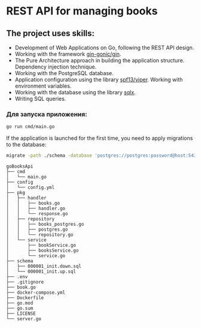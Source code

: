 # REST API for managing books

## The project uses skills:
- Development of Web Applications on Go, following the REST API design.
- Working with the framework <a href="https://github.com/gin-gonic/gin">gin-gonic/gin</a>.
- The Pure Architecture approach in building the application structure. Dependency injection technique.
- Working with the PostgreSQL database.
- Application configuration using the library <a href="https://github.com/spf13/viper">spf13/viper</a>. Working with environment variables.
- Working with the database using the library <a href="https://github.com/jmoiron/sqlx">sqlx</a>.
- Writing SQL queries.

### Для запуска приложения:

```bash
go run cmd/main.go
```

If the application is launched for the first time, you need to apply migrations to the database:
```bash
migrate -path ./schema -database 'postgres://postgres:password@host:5436/postgres?sslmode=disable' up
```

```
goBooksApi
├── cmd
│   └── main.go
├── config
│   └── config.yml
├── pkg
│   ├── handler
│   │   ├── books.go
│   │   ├── handler.go
│   │   └── response.go
│   ├── repository
│   │   ├── books_postgres.go
│   │   ├── postgres.go
│   │   └── repository.go
│   └── service
│       ├── bookService.go
│       ├── booksService.go
│       └── service.go
├── schema
│   ├── 000001_init.down.sql
│   └── 000001_init.up.sql
├── .env
├── .gitignore
├── book.go
├── docker-compose.yml
├── Dockerfile
├── go.mod
├── go.sum
├── LICENSE
└── server.go

```